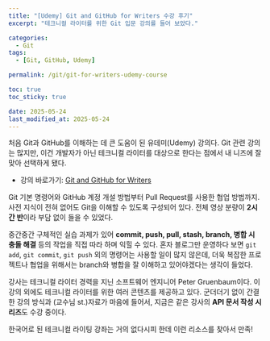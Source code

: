 ```yaml
---
title: "[Udemy] Git and GitHub for Writers 수강 후기"
excerpt: "테크니컬 라이터를 위한 Git 입문 강의를 들어 보았다." 

categories:
  - Git
tags:
  - [Git, GitHub, Udemy]

permalink: /git/git-for-writers-udemy-course

toc: true
toc_sticky: true

date: 2025-05-24
last_modified_at: 2025-05-24
---
```


처음 Git과 GitHub를 이해하는 데 큰 도움이 된 유데미(Udemy) 강의다. Git 관련 강의는 많지만, 이건 개발자가 아닌 테크니컬 라이터를 대상으로 한다는 점에서 내 니즈에 잘 맞아 선택하게 됐다.

- 강의 바로가기: [Git and GitHub for Writers](https://www.udemy.com/share/10231C3@tItki6MlRN9orD9MZoqo4e6ocVgeV-AkCGrH1dtAToXJc0pXWXXyOgHpQ5fWM1RX7w==/)

Git 기본 명령어와 GitHub 계정 개설 방법부터 Pull Request를 사용한 협업 방법까지. 사전 지식이 전혀 없어도 Git을 이해할 수 있도록 구성되어 있다. 전체 영상 분량이 **2시간 반**이라 부담 없이 들을 수 있었다.

중간중간 구체적인 실습 과제가 있어 **commit, push, pull, stash, branch, 병합 시 충돌 해결** 등의 작업을 직접 따라 하며 익힐 수 있다. 혼자 블로그만 운영하다 보면 `git add`, `git commit`, `git push` 외의 명령어는 사용할 일이 많지 않은데, 더욱 복잡한 프로젝트나 협업을 위해서는 branch와 병합을 잘 이해하고 있어야겠다는 생각이 들었다.

강사는 테크니컬 라이터 경력을 지닌 소프트웨어 엔지니어 Peter Gruenbaum이다. 이 강의 외에도 테크니컬 라이터를 위한 여러 콘텐츠를 제공하고 있다. 군더더기 없이 간결한 강의 방식과 (교수님 st.)자료가 마음에 들어서, 지금은 같은 강사의 **API 문서 작성 시리즈**도 수강 중이다. 

한국어로 된 테크니컬 라이팅 강좌는 거의 없다시피 한데 이런 리소스를 찾아서 만족!